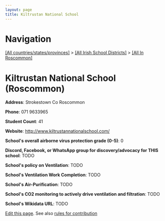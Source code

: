 ```yaml
---
layout: page
title: Kiltrustan National School
---
```

# Navigation

[[All countries/states/provinces]](../../..) > [[All Irish School Districts]](../..) > [[All In Roscommon]](..)

# Kiltrustan National School (Roscommon)

**Address**: Strokestown Co Roscommon

**Phone**: 071 9633965

**Student Count**: 41

**Website**: <http://www.kiltrustannationalschool.com/>

**School's overall airborne virus protection grade (0-5)**: 0

**Discord, Facebook, or WhatsApp group for discovery/advocacy for THIS school**: TODO

**School's policy on Ventilation**: TODO

**School's Ventilation Work Completion**: TODO

**School's Air-Purification**: TODO

**School's CO2 monitoring to actively drive ventilation and filtration**: TODO

**School's Wikidata URL**: TODO


[Edit this page](https://github.com/ventilate-schools/Ireland/edit/main/./Roscommon/Kiltrustan_National_School.md). See also [rules for contribution](../../../contribution-rules/)